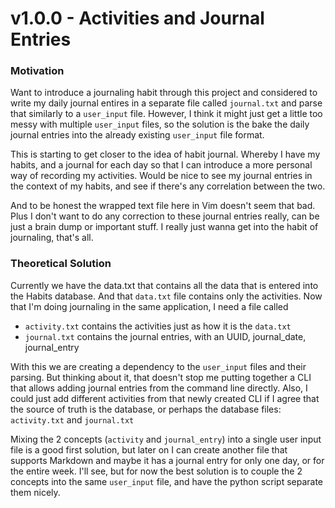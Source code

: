 # v1.0.0 - Activities and Journal Entries

### Motivation

Want to introduce a journaling habit through this project and considered to write my daily journal entires in a separate file called `journal.txt` and parse that similarly to a `user_input` file.
However, I think it might just get a little too messy with multiple `user_input` files, so the solution is the bake the daily journal entries into the already existing `user_input` file format.

This is starting to get closer to the idea of habit journal. Whereby I have my habits, and a journal for each day so that I can introduce a more personal way of recording my activities. Would be nice to see my journal entries in the context of my habits, and see if there's any correlation between the two.

And to be honest the wrapped text file here in Vim doesn't seem that bad. Plus I don't want to do any correction to these journal entries really, can be just a brain dump or important stuff. I really just wanna get into the habit of journaling, that's all.

### Theoretical Solution

Currently we have the data.txt that contains all the data that is entered into the Habits database. And that `data.txt` file contains only the activities. Now that I'm doing journaling in the same application, I need a file called

- `activity.txt` contains the activities just as how it is the `data.txt`
- `journal.txt` contains the journal entries, with an UUID, journal_date, journal_entry

With this we are creating a dependency to the `user_input` files and their parsing. But thinking about it, that doesn't stop me putting together a CLI that allows adding journal entries from the command line directly. Also, I could just add different activities from that newly created CLI if I agree that the source of truth is the database, or perhaps the database files: `activity.txt` and `journal.txt`

Mixing the 2 concepts (`activity` and `journal_entry`) into a single user input file is a good first solution, but later on I can create another file that supports Markdown and maybe it has a journal entry for only one day, or for the entire week. I'll see, but for now the best solution is to couple the 2 concepts into the same `user_input` file, and have the python script separate them nicely.
